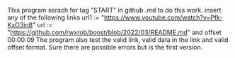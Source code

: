 This program serach for tag "START" in github .md to do this work.
insert any of the following links
url1 := "https://www.youtube.com/watch?v=Pfk-KxO3in8"
url := "https://github.com/rwxrob/boost/blob/2022/03/README.md"
and offset 00:00:09
The program also test the valid link, valid data in the link and valid offset format.
Sure there are possible errors but is the first version.
